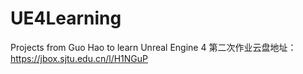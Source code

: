 # UE4Learning
Projects from Guo Hao to learn Unreal Engine 4
第二次作业云盘地址：https://jbox.sjtu.edu.cn/l/H1NGuP

